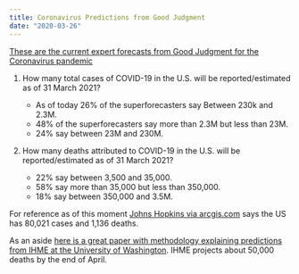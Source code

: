 ```yaml
---
title: Coronavirus Predictions from Good Judgment
date: "2020-03-26"
---
```


[These are the current expert forecasts from Good Judgment for the Coronavirus pandemic](https://goodjudgment.io/covid/dashboard/?fbclid=IwAR2myeqCn_g6Y0H3eJBLUXldvG4dXz0MLHibX3uihrbinN_kGGN24FFK3gk)

1. How many total cases of COVID-19 in the U.S. will be reported/estimated as of 31 March 2021?

    - As of today 26% of the superforecasters say Between 230k and 2.3M.
    - 48% of the superforecasters say more than 2.3M but less than 23M.
    - 24% say between 23M and 230M.
  

2. How many deaths attributed to COVID-19 in the U.S. will be reported/estimated as of 31 March 2021?
    - 22% say between 3,500 and 35,000.
    - 58% say more than 35,000 but less than 350,000.
    - 18% say between 350,000 and 3.5M.

For reference as of this moment [Johns Hopkins via arcgis.com](https://www.arcgis.com/apps/opsdashboard/index.html#/bda7594740fd40299423467b48e9ecf6) says the US has 80,021 cases and 1,136 deaths.

As an aside [here is a great paper with methodology explaining predictions from IHME at the University of Washington](http://www.healthdata.org/research-article/forecasting-covid-19-impact-hospital-bed-days-icu-days-ventilator-days-and-deaths). IHME projects about 50,000 deaths by the end of April.
